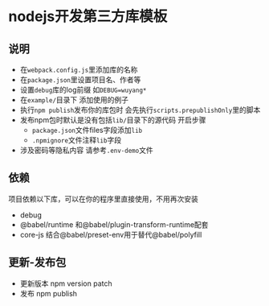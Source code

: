 # nodejs开发第三方库模板

## 说明

- 在`webpack.config.js`里添加库的名称
- 在`package.json`里设置项目名、作者等
- 设置`debug`库的log前缀 如`DEBUG=wuyang*`
- 在`example/`目录下 添加使用的例子
- 执行`npm publish`发布你的库包时 会先执行`scripts.prepublishOnly`里的脚本
- 发布npm包时默认是没有包括`lib/`目录下的源代码 开启步骤
  - `package.json`文件files字段添加`lib`
  - `.npmignore`文件注释`lib`字段
- 涉及密码等隐私内容 请参考`.env-demo`文件

## 依赖

项目依赖以下库，可以在你的程序里直接使用，不用再次安装

- debug
- @babel/runtime 和@babel/plugin-transform-runtime配套
- core-js 结合@babel/preset-env用于替代@babel/polyfill

## 更新-发布包

- 更新版本 npm version patch
- 发布 npm publish
